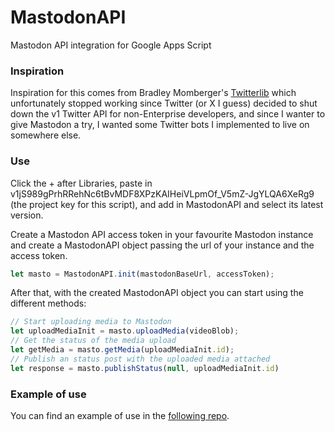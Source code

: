 # MastodonAPI
Mastodon API integration for Google Apps Script


### Inspiration

Inspiration for this comes from Bradley Momberger's [Twitterlib](https://github.com/airhadoken/twitter-lib) which unfortunately stopped working since Twitter (or X I guess) decided to shut down the v1 Twitter API for non-Enterprise developers, and since I wanter to give Mastodon a try, I wanted some Twitter bots I implemented to live on somewhere else.

### Use

Click the + after Libraries, paste in v1jS989gPrhRRehNc6tBvMDF8XPzKAIHeiVLpmOf_V5mZ-JgYLQA6XeRg9 (the project key for this script), and add in MastodonAPI and select its latest version.

Create a Mastodon API access token in your favourite Mastodon instance and create a MastodonAPI object passing the url of your instance and the access token.

```javascript
let masto = MastodonAPI.init(mastodonBaseUrl, accessToken);
```

After that, with the created MastodonAPI object you can start using the different methods:

```javascript
// Start uploading media to Mastodon
let uploadMediaInit = masto.uploadMedia(videoBlob);
// Get the status of the media upload
let getMedia = masto.getMedia(uploadMediaInit.id);
// Publish an status post with the uploaded media attached
let response = masto.publishStatus(null, uploadMediaInit.id)
```

### Example of use

You can find an example of use in the [following repo](https://github.com/manglaneso/oraleputosbot/blob/main/src/MastodonTriggerService.js).